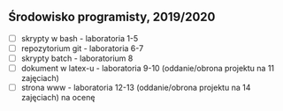 ## Środowisko programisty, 2019/2020

- [ ] skrypty w bash - laboratoria 1-5
- [ ] repozytorium git - laboratoria 6-7
- [ ] skrypty batch - laboratorium 8
- [ ] dokument w latex-u - laboratoria 9-10
  (oddanie/obrona projektu na 11 zajęciach)
- [ ] strona www - laboratoria 12-13
  (oddanie/obrona projektu na 14 zajęciach) na ocenę